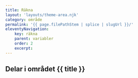 ```yaml
---
title: Räkna
layout: 'layouts/theme-area.njk'
category: område
permalink: '{{ page.filePathStem | splice | slugUrl }}/'
eleventyNavigation:
    key: räkna
    parent: variabler
    order: 2
    excerpt:
---
```


## Delar i området {{ title }}

